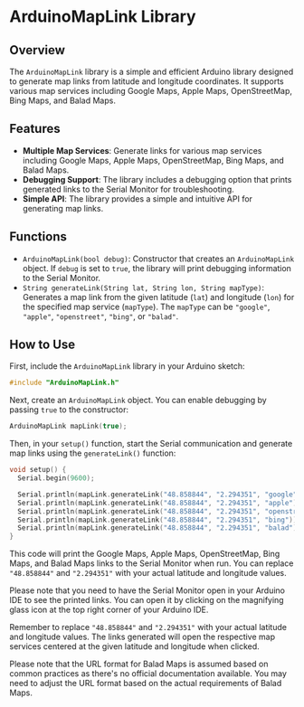 # ArduinoMapLink Library

## Overview
The `ArduinoMapLink` library is a simple and efficient Arduino library designed to generate map links from latitude and longitude coordinates. It supports various map services including Google Maps, Apple Maps, OpenStreetMap, Bing Maps, and Balad Maps.

## Features
- **Multiple Map Services**: Generate links for various map services including Google Maps, Apple Maps, OpenStreetMap, Bing Maps, and Balad Maps.
- **Debugging Support**: The library includes a debugging option that prints generated links to the Serial Monitor for troubleshooting.
- **Simple API**: The library provides a simple and intuitive API for generating map links.

## Functions
- `ArduinoMapLink(bool debug)`: Constructor that creates an `ArduinoMapLink` object. If `debug` is set to `true`, the library will print debugging information to the Serial Monitor.
- `String generateLink(String lat, String lon, String mapType)`: Generates a map link from the given latitude (`lat`) and longitude (`lon`) for the specified map service (`mapType`). The `mapType` can be `"google"`, `"apple"`, `"openstreet"`, `"bing"`, or `"balad"`.

## How to Use
First, include the `ArduinoMapLink` library in your Arduino sketch:

```cpp
#include "ArduinoMapLink.h"
```

Next, create an `ArduinoMapLink` object. You can enable debugging by passing `true` to the constructor:

```cpp
ArduinoMapLink mapLink(true);
```

Then, in your `setup()` function, start the Serial communication and generate map links using the `generateLink()` function:

```cpp
void setup() {
  Serial.begin(9600);

  Serial.println(mapLink.generateLink("48.858844", "2.294351", "google"));
  Serial.println(mapLink.generateLink("48.858844", "2.294351", "apple"));
  Serial.println(mapLink.generateLink("48.858844", "2.294351", "openstreet"));
  Serial.println(mapLink.generateLink("48.858844", "2.294351", "bing"));
  Serial.println(mapLink.generateLink("48.858844", "2.294351", "balad"));
}
```

This code will print the Google Maps, Apple Maps, OpenStreetMap, Bing Maps, and Balad Maps links to the Serial Monitor when run. You can replace `"48.858844"` and `"2.294351"` with your actual latitude and longitude values.

Please note that you need to have the Serial Monitor open in your Arduino IDE to see the printed links. You can open it by clicking on the magnifying glass icon at the top right corner of your Arduino IDE.

Remember to replace `"48.858844"` and `"2.294351"` with your actual latitude and longitude values. The links generated will open the respective map services centered at the given latitude and longitude when clicked.

Please note that the URL format for Balad Maps is assumed based on common practices as there's no official documentation available. You may need to adjust the URL format based on the actual requirements of Balad Maps.
